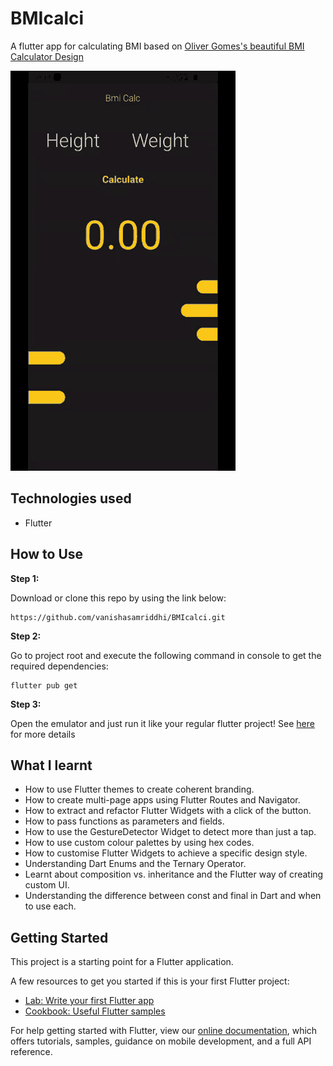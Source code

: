 # BMIcalci

A flutter app for calculating BMI based on [Oliver Gomes's beautiful BMI Calculator Design](https://www.behance.net/gallery/75656331/BMI-Calculator-App)


![Finished App](https://github.com/vanishasamriddhi/BMIcalci/blob/master/bmi-calculator.gif)



## Technologies used
- Flutter


## How to Use 

**Step 1:**

Download or clone this repo by using the link below:

```
https://github.com/vanishasamriddhi/BMIcalci.git
```

**Step 2:**

Go to project root and execute the following command in console to get the required dependencies: 

```
flutter pub get 
```
**Step 3:**

Open the emulator and just run it like your regular flutter project! See [here](https://flutter.dev/docs/get-started/test-drive) for more details


## What I learnt
- How to use Flutter themes to create coherent branding. 
- How to create multi-page apps using Flutter Routes and Navigator.
- How to extract and refactor Flutter Widgets with a click of the button. 
- How to pass functions as parameters and fields.
- How to use the GestureDetector Widget to detect more than just a tap.
- How to use custom colour palettes by using hex codes.
- How to customise Flutter Widgets to achieve a specific design style.
- Understanding Dart Enums and the Ternary Operator.
- Learnt about composition vs. inheritance and the Flutter way of creating custom UI.
- Understanding the difference between const and final in Dart and when to use each.

## Getting Started

This project is a starting point for a Flutter application.

A few resources to get you started if this is your first Flutter project:

- [Lab: Write your first Flutter app](https://flutter.dev/docs/get-started/codelab)
- [Cookbook: Useful Flutter samples](https://flutter.dev/docs/cookbook)

For help getting started with Flutter, view our
[online documentation](https://flutter.dev/docs), which offers tutorials,
samples, guidance on mobile development, and a full API reference.
